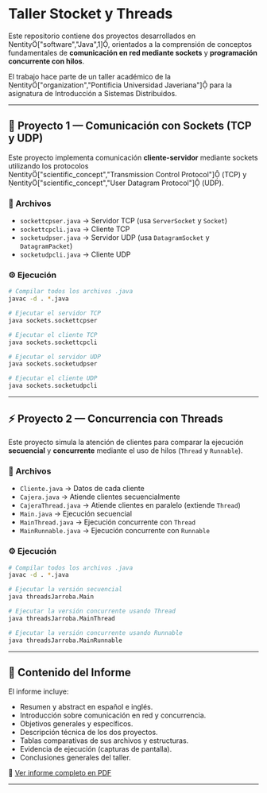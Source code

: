 # Taller Stocket y Threads

Este repositorio contiene dos proyectos desarrollados en entity["software","Java",1], orientados a la comprensión de conceptos fundamentales de **comunicación en red mediante sockets** y **programación concurrente con hilos**.  

El trabajo hace parte de un taller académico de la entity["organization","Pontificia Universidad Javeriana"] para la asignatura de Introducción a Sistemas Distribuidos.

---

## 📡 Proyecto 1 — Comunicación con Sockets (TCP y UDP)

Este proyecto implementa comunicación **cliente-servidor** mediante sockets utilizando los protocolos  
entity["scientific_concept","Transmission Control Protocol"] (TCP) y entity["scientific_concept","User Datagram Protocol"] (UDP).  

### 📝 Archivos

- `sockettcpser.java` → Servidor TCP (usa `ServerSocket` y `Socket`)
- `sockettcpcli.java` → Cliente TCP
- `socketudpser.java` → Servidor UDP (usa `DatagramSocket` y `DatagramPacket`)
- `socketudpcli.java` → Cliente UDP

### ⚙️ Ejecución

```bash
# Compilar todos los archivos .java
javac -d . *.java

# Ejecutar el servidor TCP
java sockets.sockettcpser

# Ejecutar el cliente TCP
java sockets.sockettcpcli

# Ejecutar el servidor UDP
java sockets.socketudpser

# Ejecutar el cliente UDP
java sockets.socketudpcli
```

---

## ⚡ Proyecto 2 — Concurrencia con Threads

Este proyecto simula la atención de clientes para comparar la ejecución **secuencial** y **concurrente** mediante el uso de hilos (`Thread` y `Runnable`).

### 📝 Archivos

- `Cliente.java` → Datos de cada cliente
- `Cajera.java` → Atiende clientes secuencialmente
- `CajeraThread.java` → Atiende clientes en paralelo (extiende `Thread`)
- `Main.java` → Ejecución secuencial
- `MainThread.java` → Ejecución concurrente con `Thread`
- `MainRunnable.java` → Ejecución concurrente con `Runnable`

### ⚙️ Ejecución

```bash
# Compilar todos los archivos .java
javac -d . *.java

# Ejecutar la versión secuencial
java threadsJarroba.Main

# Ejecutar la versión concurrente usando Thread
java threadsJarroba.MainThread

# Ejecutar la versión concurrente usando Runnable
java threadsJarroba.MainRunnable
```

---

## 📌 Contenido del Informe

El informe incluye:

- Resumen y abstract en español e inglés.
- Introducción sobre comunicación en red y concurrencia.
- Objetivos generales y específicos.
- Descripción técnica de los dos proyectos.
- Tablas comparativas de sus archivos y estructuras.
- Evidencia de ejecución (capturas de pantalla).
- Conclusiones generales del taller.

📄 [Ver informe completo en PDF](./DistribuidosTaller.pdf)


---

